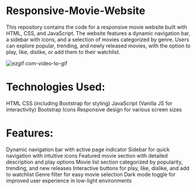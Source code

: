 # Responsive-Movie-Website

This repository contains the code for a responsive movie website built with HTML, CSS, and JavaScript. The website features a dynamic navigation bar, a sidebar with icons, and a selection of movies categorized by genre. Users can explore popular, trending, and newly released movies, with the option to play, like, dislike, or add them to their watchlist.

![ezgif com-video-to-gif](https://github.com/tubayapa/Responsive-Movie-Website/assets/147662888/0012c496-383b-4b81-a349-42b886e32737)

# Technologies Used:
HTML
CSS (including Bootstrap for styling)
JavaScript (Vanilla JS for interactivity)
Bootstrap Icons
Responsive design for various screen sizes

# Features:
Dynamic navigation bar with active page indicator
Sidebar for quick navigation with intuitive icons
Featured movie section with detailed description and play options
Movie list section categorized by popularity, trending, and new releases
Interactive buttons for play, like, dislike, and add to watchlist
Genre filter for easy movie selection
Dark mode toggle for improved user experience in low-light environments





